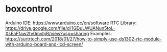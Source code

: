 # boxcontrol
Arduino IDE: https://www.arduino.cc/en/software
RTC Library: https://drive.google.com/file/d/1GDuLWUANun5toL-XsEaFfaw2tv0mvhjB/view?usp=sharing
Examples: https://surtrtech.com/2018/01/27/how-to-simply-use-ds1302-rtc-module-with-arduino-board-and-lcd-screen/
